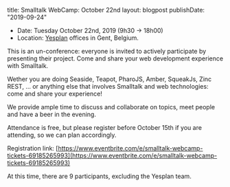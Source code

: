 title: Smalltalk WebCamp: October 22nd layout: blogpostpublishDate: "2019-09-24"- Date: Tuesday October 22nd, 2019 \(9h30 -> 18h00\)- Location: [Yesplan](http://www.yesplan.be) offices in Gent, Belgium.This is an un-conference: everyone is invited to actively participate by presenting their project. Come and share your web development experience with Smalltalk.Wether you are doing Seaside, Teapot, PharoJS, Amber, SqueakJs, Zinc REST, … or anything else that involves Smalltalk and web technologies: come and share your experience!We provide ample time to discuss and collaborate on topics, meet people and have a beer in the evening.Attendance is free, but please register before October 15th if you are attending, so we can plan accordingly.Registration link: [https://www.eventbrite.com/e/smalltalk-webcamp-tickets-69185265993](https://www.eventbrite.com/e/smalltalk-webcamp-tickets-69185265993)At this time, there are 9 participants, excluding the Yesplan team.